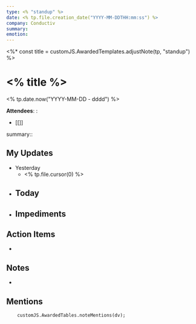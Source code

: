 ```yaml
---
type: <% "standup" %>
date: <% tp.file.creation_date("YYYY-MM-DDTHH:mm:ss") %>
company: Conductiv
summary: 
emotion:
---
```

<%* const title = customJS.AwardedTemplates.adjustNote(tp, "standup") %>
# <% title %>
 <% tp.date.now("YYYY-MM-DD - dddd") %>
 
**Attendees**: :
- [[]]

summary:: 

## My Updates
- Yesterday
	- <% tp.file.cursor(0) %>
- Today
	- 
- Impediments
	- 

## Action Items
- 

## Notes
- 

## Mentions
```dataviewjs
	customJS.AwardedTables.noteMentions(dv);
```